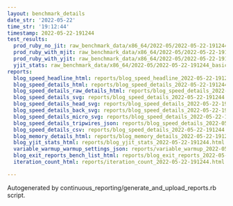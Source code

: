 ```yaml
---
layout: benchmark_details
date_str: '2022-05-22'
time_str: '19:12:44'
timestamp: 2022-05-22-191244
test_results:
  prod_ruby_no_jit: raw_benchmark_data/x86_64/2022-05/2022-05-22-191244_basic_benchmark_prod_ruby_no_jit.json
  prod_ruby_with_mjit: raw_benchmark_data/x86_64/2022-05/2022-05-22-191244_basic_benchmark_prod_ruby_with_mjit.json
  prod_ruby_with_yjit: raw_benchmark_data/x86_64/2022-05/2022-05-22-191244_basic_benchmark_prod_ruby_with_yjit.json
  yjit_stats: raw_benchmark_data/x86_64/2022-05/2022-05-22-191244_basic_benchmark_yjit_stats.json
reports:
  blog_speed_headline_html: reports/blog_speed_headline_2022-05-22-191244.html
  blog_speed_details_html: reports/blog_speed_details_2022-05-22-191244.html
  blog_speed_details_raw_details_html: reports/blog_speed_details_2022-05-22-191244.raw_details.html
  blog_speed_details_svg: reports/blog_speed_details_2022-05-22-191244.svg
  blog_speed_details_head_svg: reports/blog_speed_details_2022-05-22-191244.head.svg
  blog_speed_details_back_svg: reports/blog_speed_details_2022-05-22-191244.back.svg
  blog_speed_details_micro_svg: reports/blog_speed_details_2022-05-22-191244.micro.svg
  blog_speed_details_tripwires_json: reports/blog_speed_details_2022-05-22-191244.tripwires.json
  blog_speed_details_csv: reports/blog_speed_details_2022-05-22-191244.csv
  blog_memory_details_html: reports/blog_memory_details_2022-05-22-191244.html
  blog_yjit_stats_html: reports/blog_yjit_stats_2022-05-22-191244.html
  variable_warmup_warmup_settings_json: reports/variable_warmup_2022-05-22-191244.warmup_settings.json
  blog_exit_reports_bench_list_html: reports/blog_exit_reports_2022-05-22-191244.bench_list.html
  iteration_count_html: reports/iteration_count_2022-05-22-191244.html

---
```

Autogenerated by continuous_reporting/generate_and_upload_reports.rb script.
